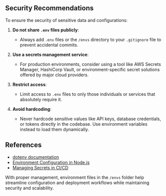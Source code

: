 ## Security Recommendations

To ensure the security of sensitive data and configurations:

1. **Do not share `.env` files publicly**:
    - Always add `.env` files or the `/envs` directory to your `.gitignore` file to prevent accidental commits.

2. **Use a secrets management service**:
    - For production environments, consider using a tool like AWS Secrets Manager, HashiCorp Vault, or
      environment-specific secret solutions offered by major cloud providers.

3. **Restrict access**:
    - Limit access to `.env` files to only those individuals or services that absolutely require it.

4. **Avoid hardcoding**:
    - Never hardcode sensitive values like API keys, database credentials, or tokens directly in the codebase. Use
      environment variables instead to load them dynamically.

## References

- [dotenv documentation](https://github.com/motdotla/dotenv)
- [Environment Configuration in Node.js](https://nodejs.dev/learn/how-to-read-environment-variables-from-nodejs)
- [Managing Secrets in CI/CD](https://www.redhat.com/en/topics/devops/what-is-ci-cd)

With proper management, environment files in the `/envs` folder help streamline configuration and deployment workflows
while maintaining security and scalability.